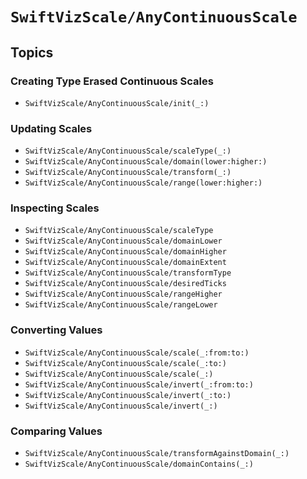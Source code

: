 # ``SwiftVizScale/AnyContinuousScale``

## Topics

### Creating Type Erased Continuous Scales

- ``SwiftVizScale/AnyContinuousScale/init(_:)``

### Updating Scales

- ``SwiftVizScale/AnyContinuousScale/scaleType(_:)``
- ``SwiftVizScale/AnyContinuousScale/domain(lower:higher:)``
- ``SwiftVizScale/AnyContinuousScale/transform(_:)``
- ``SwiftVizScale/AnyContinuousScale/range(lower:higher:)``

### Inspecting Scales

- ``SwiftVizScale/AnyContinuousScale/scaleType``
- ``SwiftVizScale/AnyContinuousScale/domainLower``
- ``SwiftVizScale/AnyContinuousScale/domainHigher``
- ``SwiftVizScale/AnyContinuousScale/domainExtent``
- ``SwiftVizScale/AnyContinuousScale/transformType``
- ``SwiftVizScale/AnyContinuousScale/desiredTicks``
- ``SwiftVizScale/AnyContinuousScale/rangeHigher``
- ``SwiftVizScale/AnyContinuousScale/rangeLower``

### Converting Values

- ``SwiftVizScale/AnyContinuousScale/scale(_:from:to:)``
- ``SwiftVizScale/AnyContinuousScale/scale(_:to:)``
- ``SwiftVizScale/AnyContinuousScale/scale(_:)``
- ``SwiftVizScale/AnyContinuousScale/invert(_:from:to:)``
- ``SwiftVizScale/AnyContinuousScale/invert(_:to:)``
- ``SwiftVizScale/AnyContinuousScale/invert(_:)``

### Comparing Values

- ``SwiftVizScale/AnyContinuousScale/transformAgainstDomain(_:)``
- ``SwiftVizScale/AnyContinuousScale/domainContains(_:)``

<!--### Creating Ticks-->
<!---->
<!--- ``SwiftVizScale/AnyContinuousScale/ticks(rangeLower:rangeHigher:)-2i6ex``-->
<!--- ``SwiftVizScale/AnyContinuousScale/ticks(rangeLower:rangeHigher:)-3xaat``-->
<!--- ``SwiftVizScale/AnyContinuousScale/ticks(rangeLower:rangeHigher:)-9vifj``-->
<!--- ``SwiftVizScale/AnyContinuousScale/tickValues(_:from:to:)``-->
